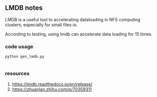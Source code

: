 ## LMDB notes

LMDB is a useful tool to  accelerating dataloading in NFS computing clusters, especially for small files io.

According to testing, using lmdb can accelerate data loading for 15 times.

### code usage
```python gen_lmdb.py```
#
### resources
1. https://lmdb.readthedocs.io/en/release/
2. https://zhuanlan.zhihu.com/p/70359311
